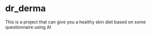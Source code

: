 # dr_derma
This is a project that can give you a healthy skin diet based on some questionnaire using AI
